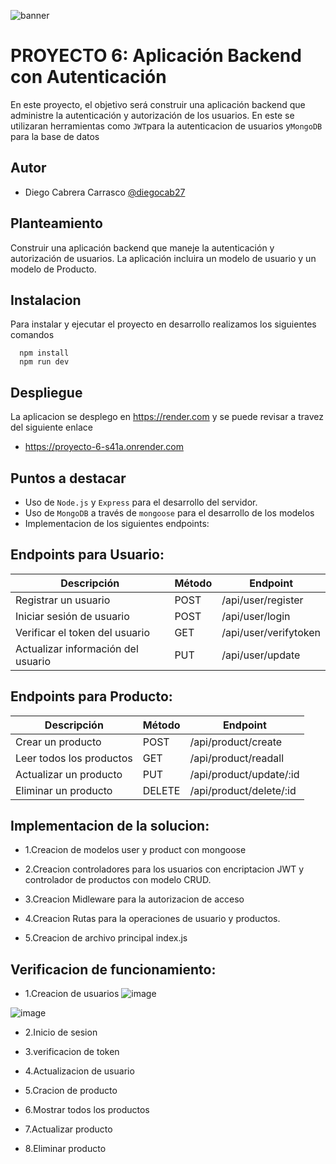 ![banner](https://github.com/diegocab27/proyecto1/assets/162330383/d1251c1c-916c-4b7c-b57b-cab573e44281)

# PROYECTO 6: Aplicación Backend con Autenticación

En este proyecto, el objetivo será construir una aplicación backend que administre la autenticación y autorización de los usuarios. En este se utilizaran herramientas como `JWT`para la autenticacion de usuarios y`MongoDB` para la base de datos


## Autor
- Diego Cabrera Carrasco  [@diegocab27](https://www.github.com/diegocab27)

## Planteamiento

Construir una aplicación backend que maneje la autenticación y autorización de usuarios. La aplicación incluira un modelo de usuario y un modelo de Producto.

## Instalacion 

Para instalar y ejecutar el proyecto en desarrollo realizamos los siguientes comandos

```
  npm install 
  npm run dev
```

## Despliegue

La aplicacion se desplego en https://render.com y se puede revisar a travez del siguiente enlace

- https://proyecto-6-s41a.onrender.com


## Puntos a destacar

- Uso de  `Node.js` y `Express` para el desarrollo del servidor.
- Uso de `MongoDB` a través de `mongoose` para el desarrollo de los modelos 
- Implementacion de los siguientes endpoints:

## Endpoints para Usuario:

| Descripción                                    | Método | Endpoint                            
| ---------------------------------------------- | ------ | --------------------------
| Registrar un usuario | POST    | /api/user/register                  |
| Iniciar sesión de usuario| POST   |  	/api/user/login                 |
| Verificar el token del usuario   | GET | /api/user/verifytoken                    |
| Actualizar información del usuario      | PUT   | /api/user/update |

## Endpoints para Producto:

| Descripción                                    | Método | Endpoint                            
| ---------------------------------------------- | ------ | --------------------------
| Crear un producto | POST    | 	/api/product/create                 |
| Leer todos los productos| GET  |  		/api/product/readall                |
| Actualizar un producto  | PUT | /api/product/update/:id                  |
| Eliminar un producto     | DELETE  | 	/api/product/delete/:id|

## Implementacion de la solucion:

- 1.Creacion de modelos user y product con mongoose

- 2.Creacion controladores para los usuarios con encriptacion JWT y controlador de productos con modelo CRUD.

- 3.Creacion Midleware para la autorizacion de acceso

- 4.Creacion Rutas para la operaciones de usuario y productos.

- 5.Creacion de archivo principal index.js 


## Verificacion de funcionamiento:

- 1.Creacion de usuarios
![image](https://github.com/user-attachments/assets/c5b587f0-0d2b-4c5d-961f-c2904172c2d0)

![image](https://github.com/user-attachments/assets/38a8a463-2042-4f48-a5f8-1530bf530f4d)


- 2.Inicio de sesion

- 3.verificacion de token

- 4.Actualizacion de usuario

- 5.Cracion de producto

- 6.Mostrar todos los productos

- 7.Actualizar producto

- 8.Eliminar producto
